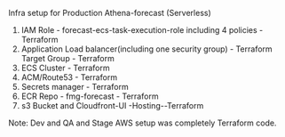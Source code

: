 Infra setup for Production Athena-forecast (Serverless)

1. IAM Role - forecast-ecs-task-execution-role including 4 policies - Terraform
2. Application Load balancer(including one security group)  - Terraform
   Target Group - Terraform
3. ECS Cluster - Terraform
4. ACM/Route53  - Terraform
5. Secrets manager - Terraform
6. ECR Repo - fmg-forecast - Terraform
7. s3 Bucket and Cloudfront-UI -Hosting--Terraform


Note: Dev and QA and Stage AWS setup was completely Terraform code.

